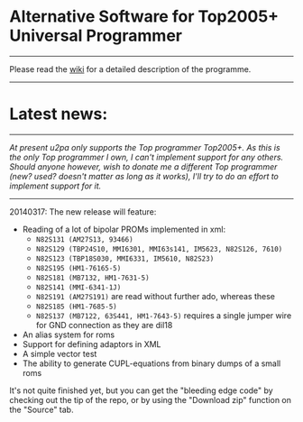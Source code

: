 # Alternative Software for Top2005+ Universal Programmer #
----
Please read the [wiki](https://bitbucket.org/Elgen/u2pa/wiki/Home) for a detailed description of the programme.

----
# Latest news: #

----
*At present u2pa only supports the Top programmer Top2005+.
As this is the only Top programmer I own, I can't implement support for any others.
Should anyone however, wish to donate me a different Top programmer (new? used? doesn't matter as long as it works), I'll try to do an effort to implement support for it.*

----
20140317: The new release will feature:

* Reading of a lot of bipolar PROMs implemented in xml:
    * `N82S131 (AM27S13, 93466)`
    * `N82S129 (TBP24S10, MMI6301, MMI63s141, IM5623, N82S126, 7610)`
    * `N82S123 (TBP18S030, MMI6331, IM5610, N82S23)`
    * `N82S195 (HM1-76165-5)`
    * `N82S181 (MB7132, HM1-7631-5)`
    * `N82S141 (MMI-6341-1J)`
    * `N82S191 (AM27S191)`
    are read without further ado, whereas these 
    * `N82S185 (HM1-7685-5)`
    * `N82S137 (MB7122, 63S441, HM1-7643-5)`
    requires a single jumper wire for GND connection as they are dil18
* An alias system for roms
* Support for defining adaptors in XML
* A simple vector test
* The ability to generate CUPL-equations from binary dumps of a small roms

It's not quite finished yet, but you can get the "bleeding edge code" by checking out the tip of the repo, or by using the "Download zip" function on the "Source" tab.